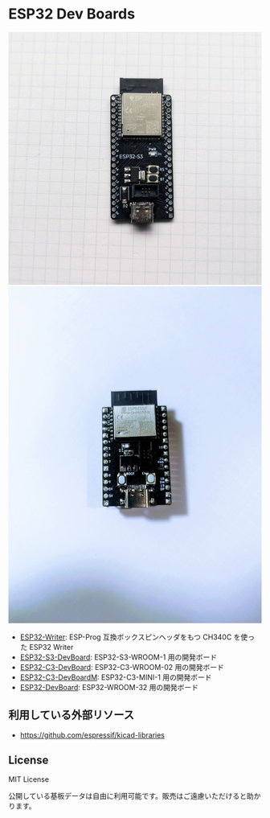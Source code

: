 # ESP32 Dev Boards

![Alt text](ESP32-S3-WROOM-1/ESP32-S3-WROOM-1-v1.2.0-photo1.jpeg)![Alt text](ESP32-C3-WROOM-02/esp32c3wroom02-board.jpg)

- [ESP32-Writer](ESP32-writer): ESP-Prog 互換ボックスピンヘッダをもつ CH340C を使った ESP32 Writer
- [ESP32-S3-DevBoard](ESP32-S3-WROOM-1): ESP32-S3-WROOM-1 用の開発ボード
- [ESP32-C3-DevBoard](ESP32-C3-WROOM-02): ESP32-C3-WROOM-02 用の開発ボード
- [ESP32-C3-DevBoardM](ESP32-C3-MINI-1): ESP32-C3-MINI-1 用の開発ボード
- [ESP32-DevBoard](ESP32-WROOM-32): ESP32-WROOM-32 用の開発ボード

## 利用している外部リソース

- https://github.com/espressif/kicad-libraries

## License

MIT License

公開している基板データは自由に利用可能です。販売はご遠慮いただけると助かります。
